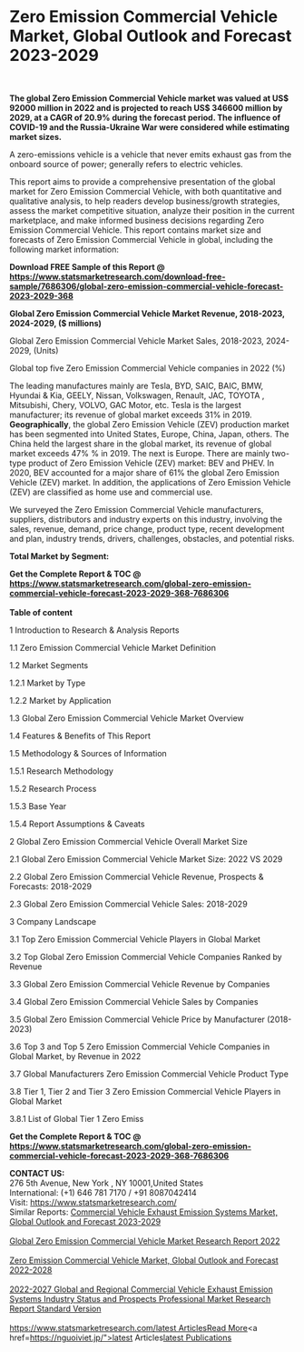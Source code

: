 <h1>Zero Emission Commercial Vehicle Market, Global Outlook and Forecast 2023-2029</h1><br/><p><strong>The global Zero Emission Commercial Vehicle market was valued at US$ 92000 million in 2022 and is projected to reach US$ 346600 million by 2029, at a <strong>CAGR</strong> of 20.9% during the forecast period. The influence of COVID-19 and the Russia-Ukraine War were considered while estimating market sizes.</strong></p><p>A zero-emissions vehicle is a vehicle that never emits exhaust gas from the onboard source of power; generally refers to electric vehicles.</p><p>This report aims to provide a comprehensive presentation of the global market for Zero Emission Commercial Vehicle, with both quantitative and qualitative analysis, to help readers develop business/growth strategies, assess the market competitive situation, analyze their position in the current marketplace, and make informed business decisions regarding Zero Emission Commercial Vehicle. This report contains market size and forecasts of Zero Emission Commercial Vehicle in global, including the following market information:</p><p><strong>Download FREE Sample of this Report @ <a href="https://www.statsmarketresearch.com/download-free-sample/7686306/global-zero-emission-commercial-vehicle-forecast-2023-2029-368">https://www.statsmarketresearch.com/download-free-sample/7686306/global-zero-emission-commercial-vehicle-forecast-2023-2029-368</a></strong></p><p><strong>Global Zero Emission Commercial Vehicle Market Revenue, 2018-2023, 2024-2029, ($ millions)</strong></p><p>Global Zero Emission Commercial Vehicle Market Sales, 2018-2023, 2024-2029, (Units)</p><p>Global top five Zero Emission Commercial Vehicle companies in 2022 (%)</p><p>The leading manufactures mainly are Tesla, BYD, SAIC, BAIC, BMW, Hyundai & Kia, GEELY, Nissan, Volkswagen, Renault, JAC, TOYOTA , Mitsubishi, Chery, VOLVO, GAC Motor, etc. Tesla is the largest manufacturer; its revenue of global market exceeds 31% in 2019. <strong>Geographically</strong>, the global Zero Emission Vehicle (ZEV) production market has been segmented into United States, Europe, China, Japan, others. The China held the largest share in the global market, its revenue of global market exceeds 47% % in 2019. The next is Europe. There are mainly two-type product of Zero Emission Vehicle (ZEV) market: BEV and PHEV. In 2020, BEV accounted for a major share of 61% the global Zero Emission Vehicle (ZEV) market. In addition, the applications of Zero Emission Vehicle (ZEV) are classified as home use and commercial use.</p><p>We surveyed the Zero Emission Commercial Vehicle manufacturers, suppliers, distributors and industry experts on this industry, involving the sales, revenue, demand, price change, product type, recent development and plan, industry trends, drivers, challenges, obstacles, and potential risks.</p><p><strong>Total Market by Segment:</strong></p><div><b>Get the Complete Report & TOC @ <a href="https://www.statsmarketresearch.com/global-zero-emission-commercial-vehicle-forecast-2023-2029-368-7686306">https://www.statsmarketresearch.com/global-zero-emission-commercial-vehicle-forecast-2023-2029-368-7686306</a></b></div><br><b>Table of content</b><p>1 Introduction to Research & Analysis Reports<br />
 
  1.1 Zero Emission Commercial Vehicle Market Definition<br />
 
  1.2 Market Segments<br />
 
  1.2.1 Market by Type<br />
 
  1.2.2 Market by Application<br />
 
  1.3 Global Zero Emission Commercial Vehicle Market Overview<br />
 
  1.4 Features & Benefits of This Report<br />
 
  1.5 Methodology & Sources of Information<br />
 
  1.5.1 Research Methodology<br />
 
  1.5.2 Research Process<br />
 
  1.5.3 Base Year<br />
 
  1.5.4 Report Assumptions & Caveats<br />
 
 2 Global Zero Emission Commercial Vehicle Overall Market Size<br />
 
  2.1 Global Zero Emission Commercial Vehicle Market Size: 2022 VS 2029<br />
 
  2.2 Global Zero Emission Commercial Vehicle Revenue, Prospects & Forecasts: 2018-2029<br />
 
  2.3 Global Zero Emission Commercial Vehicle Sales: 2018-2029<br />
 
 3 Company Landscape<br />
 
  3.1 Top Zero Emission Commercial Vehicle Players in Global Market<br />
 
  3.2 Top Global Zero Emission Commercial Vehicle Companies Ranked by Revenue<br />
 
  3.3 Global Zero Emission Commercial Vehicle Revenue by Companies<br />
 
  3.4 Global Zero Emission Commercial Vehicle Sales by Companies<br />
 
  3.5 Global Zero Emission Commercial Vehicle Price by Manufacturer (2018-2023)<br />
 
  3.6 Top 3 and Top 5 Zero Emission Commercial Vehicle Companies in Global Market, by Revenue in 2022<br />
 
  3.7 Global Manufacturers Zero Emission Commercial Vehicle Product Type<br />
 
  3.8 Tier 1, Tier 2 and Tier 3 Zero Emission Commercial Vehicle Players in Global Market<br />
 
  3.8.1 List of Global Tier 1 Zero Emiss<br><div><b>Get the Complete Report & TOC @ <a href="https://www.statsmarketresearch.com/global-zero-emission-commercial-vehicle-forecast-2023-2029-368-7686306">https://www.statsmarketresearch.com/global-zero-emission-commercial-vehicle-forecast-2023-2029-368-7686306</a></b></div></p> <b>CONTACT US:</b><br>276 5th Avenue, New York , NY 10001,United States<br>International: (+1) 646 781 7170 / +91 8087042414<br>Visit: <a href="https://www.statsmarketresearch.com/">https://www.statsmarketresearch.com/</a><br>Similar Reports: <a href="https://www.statsmarketresearch.com/global-zero-emission-commercial-vehicle-forecast-2023-2029-368-7686306">Commercial Vehicle Exhaust Emission Systems Market, Global Outlook and Forecast 2023-2029</a><br/><br/><a href="https://www.statsmarketresearch.com/global-zero-emission-commercial-vehicle-forecast-2023-2029-368-7686306">Global Zero Emission Commercial Vehicle Market Research Report 2022</a><br/><br/><a href="https://www.statsmarketresearch.com/global-zero-emission-commercial-vehicle-forecast-2023-2029-368-7686306">Zero Emission Commercial Vehicle Market, Global Outlook and Forecast 2022-2028</a><br/><br/><a href="https://www.statsmarketresearch.com/global-zero-emission-commercial-vehicle-forecast-2023-2029-368-7686306">2022-2027 Global and Regional Commercial Vehicle Exhaust Emission Systems Industry Status and Prospects Professional Market Research Report Standard Version</a><br/><br/><a href="https://gyeongbokgung.com">https://www.statsmarketresearch.com/</a><a href="https://hallyeomaritime.com">latest Articles</a><a href="https://jingwansa.com">Read More</a><a href=https://nguoiviet.jp/">latest Articles</a><a href="https://www.intelmarketresearch.com/">latest Publications</a>